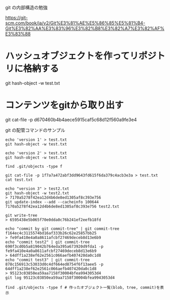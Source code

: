 
git の内部構造の勉強

https://git-scm.com/book/ja/v2/Git%E3%81%AE%E5%86%85%E5%81%B4-Git%E3%82%AA%E3%83%96%E3%82%B8%E3%82%A7%E3%82%AF%E3%83%88

# ハッシュオブジェクトを作ってリポジトリに格納する
git hash-object -w test.txt

# コンテンツをgitから取り出す
git cat-file -p d670460b4b4aece5915caf5c68d12f560a9fe3e4


git の配管コマンドのサンプル

```
echo 'version 1' > test.txt
git hash-object -w test.txt

echo 'version 2' > test.txt
git hash-object -w test.txt

find .git/objects -type f

git cat-file -p 1f7a7a472abf3dd9643fd615f6da379c4acb3e3a > test.txt
cat test.txt

echo "version 3" > test2.txt
git hash-object -w test2.txt
> 7170a5278f42ea12d4b6de8ed1305af8c393e756
git update-index --add --cacheinfo 100644 7170a5278f42ea12d4b6de8ed1305af8c393e756 test2.txt

git write-tree
> 6595438e5b065f70e0dda0c76b241ef2eefb18fd

echo "commit by git commit-tree" | git commit-tree f164ec4c3115574bd16af333b26c62e25857bb25
> fe9fa410e4a0a8611afcbf27469deceb8d13e6b9
echo "commit test2" | git commit-tree 690f3cd0b5a819042b764eda395a673920d9fda1 -p fe9fa410e4a0a8611afcbf27469deceb8d13e6b9
> 64dff1a238ef62e2561c066aefb407420da0c1d8
echo "commit test3" | git commit-tree 878c156913c53033d0c4df664ed8754f6f13aee5 -p 64dff1a238ef62e2561c066aefb407420da0c1d8
> 95123c03850ea59aa7158f30004bfea9943053d4
git log 95123c03850ea59aa7158f30004bfea9943053d4

find .git/objects -type f # 作ったオブジェクト一覧(blob, tree, commit)を表示
```

